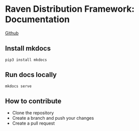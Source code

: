 # Raven Distribution Framework: Documentation

[Github](https://github.com/ravenprotocol)

## Install mkdocs

`pip3 install mkdocs`

## Run docs locally

`mkdocs serve`

## How to contribute
* Clone the repository
* Create a branch and push your changes
* Create a pull request